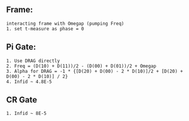## Frame:
	interacting frame with Omegap (pumping Freq)
	1. set t-measure as phase = 0

## Pi Gate:
	1. Use DRAG directly
	2. Freq = (D(10) + D(11))/2 - (D(00) + D(01))/2 + Omegap
	3. Alpha for DRAG = -1 * {[D(20) + D(00) - 2 * D(10)]/2 + [D(20) + D(00) - 2 * D(10)] / 2}
	4. Infid ~ 4.8E-5

## CR Gate
	1. Infid ~ 8E-5
